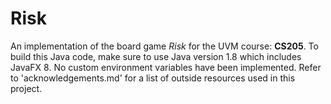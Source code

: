 # Risk
An implementation of the board game *Risk* for the UVM course: **CS205**.
To build this Java code, make sure to use Java version 1.8 which includes JavaFX 8. No custom environment variables 
have been implemented. Refer to 'acknowledgements.md' for a list of outside resources used in this project.